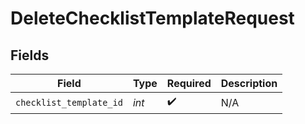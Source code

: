 # DeleteChecklistTemplateRequest


## Fields

| Field                   | Type                    | Required                | Description             |
| ----------------------- | ----------------------- | ----------------------- | ----------------------- |
| `checklist_template_id` | *int*                   | :heavy_check_mark:      | N/A                     |